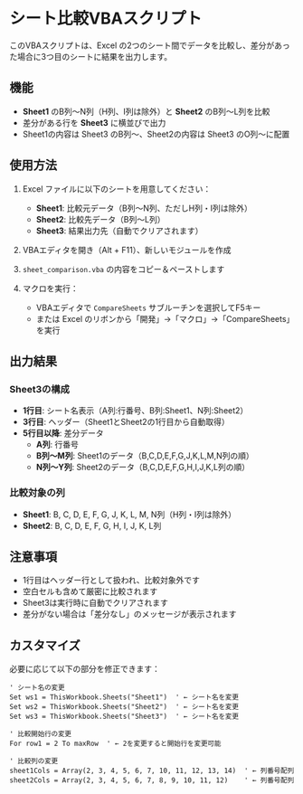 # シート比較VBAスクリプト

このVBAスクリプトは、Excel の2つのシート間でデータを比較し、差分があった場合に3つ目のシートに結果を出力します。

## 機能

- **Sheet1** のB列～N列（H列、I列は除外）と **Sheet2** のB列～L列を比較
- 差分がある行を **Sheet3** に横並びで出力
- Sheet1の内容は Sheet3 のB列～、Sheet2の内容は Sheet3 のO列～に配置

## 使用方法

1. Excel ファイルに以下のシートを用意してください：
   - **Sheet1**: 比較元データ（B列～N列、ただしH列・I列は除外）
   - **Sheet2**: 比較先データ（B列～L列）
   - **Sheet3**: 結果出力先（自動でクリアされます）

2. VBAエディタを開き（Alt + F11）、新しいモジュールを作成

3. `sheet_comparison.vba` の内容をコピー＆ペーストします

4. マクロを実行：
   - VBAエディタで `CompareSheets` サブルーチンを選択してF5キー
   - または Excel のリボンから「開発」→「マクロ」→「CompareSheets」を実行

## 出力結果

### Sheet3の構成
- **1行目**: シート名表示（A列:行番号、B列:Sheet1、N列:Sheet2）
- **3行目**: ヘッダー（Sheet1とSheet2の1行目から自動取得）
- **5行目以降**: 差分データ
  - **A列**: 行番号
  - **B列～M列**: Sheet1のデータ（B,C,D,E,F,G,J,K,L,M,N列の順）
  - **N列～Y列**: Sheet2のデータ（B,C,D,E,F,G,H,I,J,K,L列の順）

### 比較対象の列
- **Sheet1**: B, C, D, E, F, G, J, K, L, M, N列（H列・I列は除外）
- **Sheet2**: B, C, D, E, F, G, H, I, J, K, L列

## 注意事項

- 1行目はヘッダー行として扱われ、比較対象外です
- 空白セルも含めて厳密に比較されます
- Sheet3は実行時に自動でクリアされます
- 差分がない場合は「差分なし」のメッセージが表示されます

## カスタマイズ

必要に応じて以下の部分を修正できます：

```vba
' シート名の変更
Set ws1 = ThisWorkbook.Sheets("Sheet1")  ' ← シート名を変更
Set ws2 = ThisWorkbook.Sheets("Sheet2")  ' ← シート名を変更
Set ws3 = ThisWorkbook.Sheets("Sheet3")  ' ← シート名を変更

' 比較開始行の変更
For row1 = 2 To maxRow  ' ← 2を変更すると開始行を変更可能

' 比較列の変更
sheet1Cols = Array(2, 3, 4, 5, 6, 7, 10, 11, 12, 13, 14)  ' ← 列番号配列
sheet2Cols = Array(2, 3, 4, 5, 6, 7, 8, 9, 10, 11, 12)    ' ← 列番号配列
```